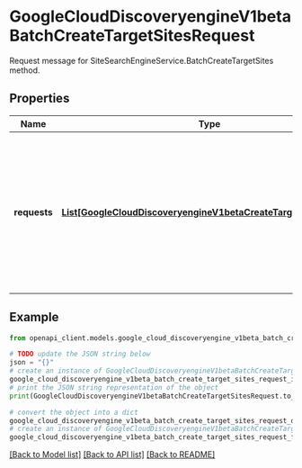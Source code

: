 # GoogleCloudDiscoveryengineV1betaBatchCreateTargetSitesRequest

Request message for SiteSearchEngineService.BatchCreateTargetSites method.

## Properties

Name | Type | Description | Notes
------------ | ------------- | ------------- | -------------
**requests** | [**List[GoogleCloudDiscoveryengineV1betaCreateTargetSiteRequest]**](GoogleCloudDiscoveryengineV1betaCreateTargetSiteRequest.md) | Required. The request message specifying the resources to create. A maximum of 20 TargetSites can be created in a batch. | [optional] 

## Example

```python
from openapi_client.models.google_cloud_discoveryengine_v1beta_batch_create_target_sites_request import GoogleCloudDiscoveryengineV1betaBatchCreateTargetSitesRequest

# TODO update the JSON string below
json = "{}"
# create an instance of GoogleCloudDiscoveryengineV1betaBatchCreateTargetSitesRequest from a JSON string
google_cloud_discoveryengine_v1beta_batch_create_target_sites_request_instance = GoogleCloudDiscoveryengineV1betaBatchCreateTargetSitesRequest.from_json(json)
# print the JSON string representation of the object
print(GoogleCloudDiscoveryengineV1betaBatchCreateTargetSitesRequest.to_json())

# convert the object into a dict
google_cloud_discoveryengine_v1beta_batch_create_target_sites_request_dict = google_cloud_discoveryengine_v1beta_batch_create_target_sites_request_instance.to_dict()
# create an instance of GoogleCloudDiscoveryengineV1betaBatchCreateTargetSitesRequest from a dict
google_cloud_discoveryengine_v1beta_batch_create_target_sites_request_from_dict = GoogleCloudDiscoveryengineV1betaBatchCreateTargetSitesRequest.from_dict(google_cloud_discoveryengine_v1beta_batch_create_target_sites_request_dict)
```
[[Back to Model list]](../README.md#documentation-for-models) [[Back to API list]](../README.md#documentation-for-api-endpoints) [[Back to README]](../README.md)


